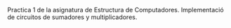Practica 1 de la asignatura de Estructura de Computadores. Implementació de circuitos de sumadores y multiplicadores.

